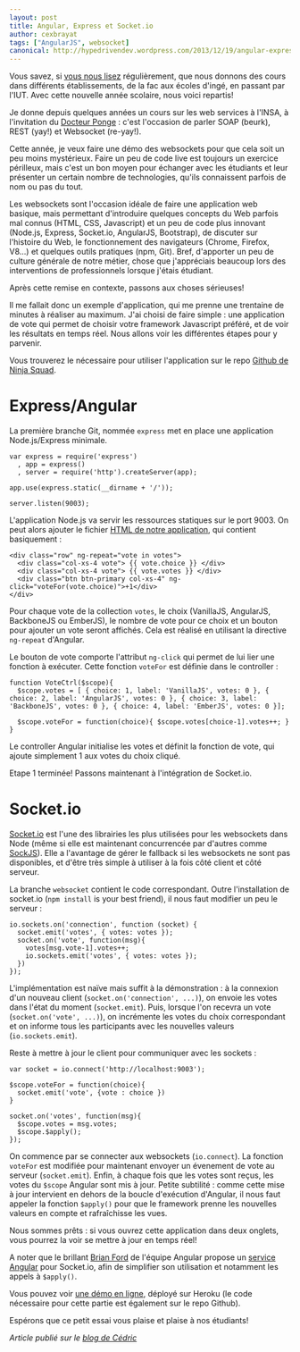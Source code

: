 ```yaml
---
layout: post
title: Angular, Express et Socket.io
author: cexbrayat
tags: ["AngularJS", websocket]
canonical: http://hypedrivendev.wordpress.com/2013/12/19/angular-express-socketio
---
```


Vous savez, si [vous nous lisez](/2013/09/11/rentree-des-ninjas/) régulièrement, que nous donnons des cours dans différents établissements, de la fac aux écoles d'ingé, en passant par l'IUT. Avec cette nouvelle année scolaire, nous voici repartis!

Je donne depuis quelques années un cours sur les web services à l'INSA, à l'invitation du [Docteur Ponge](https://twitter.com/jponge) : c'est l'occasion de parler SOAP (beurk), REST (yay!) et Websocket (re-yay!).

Cette année, je veux faire une démo des websockets pour que cela soit un peu moins mystérieux. Faire un peu de code live est toujours un exercice périlleux, mais c'est un bon moyen pour échanger avec les étudiants et leur présenter un certain nombre de technologies, qu'ils connaissent parfois de nom ou pas du tout.

Les websockets sont l'occasion idéale de faire une application web basique, mais permettant d'introduire quelques concepts du Web parfois mal connus (HTML, CSS, Javascript) et un peu de code plus innovant (Node.js, Express, Socket.io, AngularJS, Bootstrap), de discuter sur l'histoire du Web, le fonctionnement des navigateurs (Chrome, Firefox, V8...) et quelques outils pratiques (npm, Git). Bref, d'apporter un peu de culture générale de notre métier, chose que j'appréciais beaucoup lors des interventions de professionnels lorsque j'étais étudiant.

Après cette remise en contexte, passons aux choses sérieuses!

Il me fallait donc un exemple d'application, qui me prenne une trentaine de minutes à réaliser au maximum. J'ai choisi de faire simple : une application de vote qui permet de choisir votre framework Javascript préféré, et de voir les résultats en temps réel. Nous allons voir les différentes étapes pour y parvenir.

Vous trouverez le nécessaire pour utiliser l'application sur le repo [Github de Ninja Squad](https://github.com/Ninja-Squad/angular-express-socketio).

<h1>Express/Angular</h1>

La première branche Git, nommée `express` met en place une application Node.js/Express minimale.

    var express = require('express')
      , app = express()
      , server = require('http').createServer(app);

    app.use(express.static(__dirname + '/'));

    server.listen(9003);

L'application Node.js va servir les ressources statiques sur le port 9003. On peut alors ajouter le fichier [HTML de notre application](https://github.com/Ninja-Squad/angular-express-socketio/blob/express/vote.html), qui contient basiquement :

    <div class="row" ng-repeat="vote in votes">
      <div class="col-xs-4 vote"> {{ vote.choice }} </div>
      <div class="col-xs-4 vote"> {{ vote.votes }} </div>
      <div class="btn btn-primary col-xs-4" ng-click="voteFor(vote.choice)">+1</div>
    </div>

Pour chaque vote de la collection `votes`, le choix (VanillaJS, AngularJS, BackboneJS ou EmberJS), le nombre de vote pour ce choix et un bouton pour ajouter un vote seront affichés. Cela est réalisé en utilisant la directive `ng-repeat` d'Angular.

Le bouton de vote comporte l'attribut `ng-click` qui permet de lui lier une fonction à exécuter. Cette fonction `voteFor` est définie dans le controller :

	function VoteCtrl($scope){
      $scope.votes = [ { choice: 1, label: 'VanillaJS', votes: 0 }, { choice: 2, label: 'AngularJS', votes: 0 }, { choice: 3, label: 'BackboneJS', votes: 0 }, { choice: 4, label: 'EmberJS', votes: 0 }];

      $scope.voteFor = function(choice){ $scope.votes[choice-1].votes++; }
    }

Le controller Angular initialise les votes et définit la fonction de vote, qui ajoute simplement 1 aux votes du choix cliqué.

Etape 1 terminée! Passons maintenant à l'intégration de Socket.io.

<h1>Socket.io</h1>

[Socket.io](http://socket.io) est l'une des librairies les plus utilisées pour les websockets dans Node (même si elle est maintenant concurrencée par d'autres comme [SockJS](https://github.com/sockjs)). Elle a l'avantage de gérer le fallback si les websockets ne sont pas disponibles, et d'être très simple à utiliser à la fois côté client et côté serveur.

La branche `websocket` contient le code correspondant. Outre l'installation de socket.io (`npm install` is your best friend), il nous faut modifier un peu le serveur :

    io.sockets.on('connection', function (socket) {
      socket.emit('votes', { votes: votes });
      socket.on('vote', function(msg){
      	votes[msg.vote-1].votes++;
      	io.sockets.emit('votes', { votes: votes });
      })
    });

L'implémentation est naïve mais suffit à la démonstration : à la connexion d'un nouveau client (`socket.on('connection', ...)`), on envoie les votes dans l'état du moment (`socket.emit`). Puis, lorsque l'on recevra un vote (`socket.on('vote', ...)`), on incrémente les votes du choix correspondant et on informe tous les participants avec les nouvelles valeurs (`io.sockets.emit`).

Reste à mettre à jour le client pour communiquer avec les sockets :

    var socket = io.connect('http://localhost:9003');

    $scope.voteFor = function(choice){
      socket.emit('vote', {vote : choice })
    }

    socket.on('votes', function(msg){
      $scope.votes = msg.votes;
      $scope.$apply();
    });

On commence par se connecter aux websockets (`io.connect`). La fonction `voteFor` est modifiée pour maintenant envoyer un évenement de vote au serveur (`socket.emit`). Enfin, à chaque fois que les votes sont reçus, les votes du `$scope` Angular sont mis à jour. Petite subtilité : comme cette mise à jour intervient en dehors de la boucle d'exécution d'Angular, il nous faut appeler la fonction `$apply()` pour que le framework prenne les nouvelles valeurs en compte et rafraîchisse les vues.

Nous sommes prêts : si vous ouvrez cette application dans deux onglets, vous pourrez la voir se mettre à jour en temps réel!

A noter que le brillant [Brian Ford](https://twitter.com/briantford) de l'équipe Angular propose un [service Angular](https://github.com/btford/angular-socket-io) pour Socket.io, afin de simplifier son utilisation et notamment les appels à `$apply()`.

Vous pouvez voir [une démo en ligne](http://angular-express-socketio.herokuapp.com/vote.html), déployé sur Heroku (le code nécessaire pour cette partie est également sur le repo Github).

Espérons que ce petit essai vous plaise et plaise à nos étudiants!

_Article publié sur le [blog de Cédric](http://hypedrivendev.wordpress.com/2013/12/19/angular-express-socketio "Article original sur le blog de Cédric Exbrayat")_
